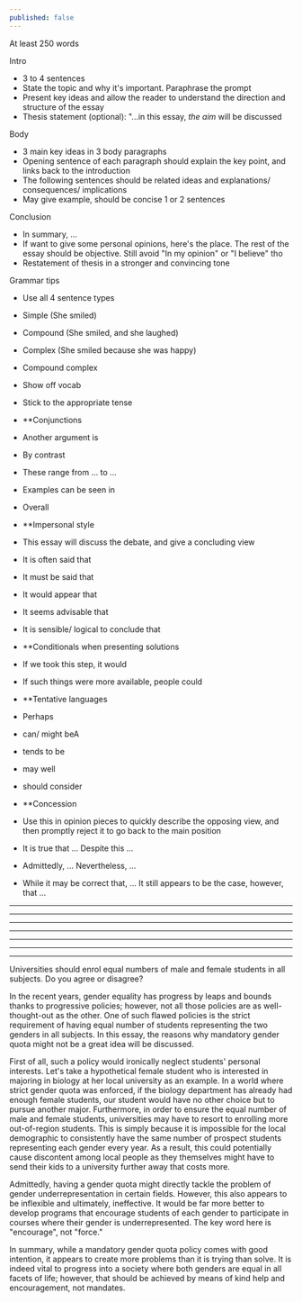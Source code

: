 ```yaml
---
published: false
---
```

At least 250 words

Intro
- 3 to 4 sentences
 - State the topic and why it's important. Paraphrase the prompt
 - Present key ideas and allow the reader to understand the direction and structure of the essay
 - Thesis statement (optional): "...in this essay, *the aim* will be discussed
    
Body
- 3 main key ideas in 3 body paragraphs
 - Opening sentence of each paragraph should explain the key point, and links back to the introduction
 - The following sentences should be related ideas and explanations/ consequences/ implications
 - May give example, should be concise 1 or 2 sentences
 
Conclusion
- In summary, ...
- If want to give some personal opinions, here's the place. The rest of the essay should be objective. Still avoid "In my opinion" or "I believe" tho
- Restatement of thesis in a stronger and convincing tone

Grammar tips
- Use all 4 sentence types
 - Simple (She smiled)
 - Compound (She smiled, and she laughed)
 - Complex (She smiled because she was happy)
 - Compound complex
- Show off vocab
- Stick to the appropriate tense

- **Conjunctions
 - Another argument is
 - By contrast
 - These range from ... to ...
 - Examples can be seen in
 - Overall
 
- **Impersonal style
 - This essay will discuss the debate, and give a concluding view
 - It is often said that
 - It must be said that
 - It would appear that
 - It seems advisable that
 - It is sensible/ logical to conclude that
 
- **Conditionals when presenting solutions
 - If we took this step, it would
 - If such things were more available, people could
 
- **Tentative languages
 - Perhaps
 - can/ might beA
 - tends to be
 - may well
 - should consider

- **Concession
 - Use this in opinion pieces to quickly describe the opposing view, and then promptly reject it to go back to the main position
 - It is true that ... Despite this ...
 - Admittedly, ... Nevertheless, ...
 - While it may be correct that, ... It still appears to be the case, however, that ...
 
---
<!-- Many people are working at home rather than in the workplace. Some people believe this will bring benefits to the workers and their families, but others suggest it will cause stress in the home. Discuss both sides and give your opinion

In the recent years, during and after the global pandemic, there has been a growing demand from paid workers to do their job remotely. For them, this is a necessary development to assure their work-life balance. Nevertheless, other people are raising their concern about remote work's effects on mental health. In this essay, the pros and cons of these approaches will be discussed.

First of all, working from home saves people their precious time. For many, this could mean a 2-hour round trip on the daily. Instead of spending this time on the road, they could improve their life by getting a little more sleep, or spending a little more time with their friends and family.

Furthermore, contrary to popular belief, working remotely may give a significant boost in productivity. It has been proven that it is easier to get into a state of deep focus without too many people around, which is unfortunately impossible to avoid in the office. This is especially true at modern workplaces, where the open office model is getting more and more common.

Despite all of its advantages, this style of working does have one major drawback: the lack of interaction with coworkers. While this kind of interaction may not be good when we want to concentrate, it is nonetheless essential for all human beings. Critics of teleworking often point out that people who work from home can become stressed out or depressed more easily since they do not have face-to-face communication with their peers.

In summary, while remote work certainly saves employees time and boost their productivity, it may cause harm to their mental health. One possiple solution to this might be the hybrid working model where we work some days in the office, and soem days at home. This may combine the best of both worlds and improve both our professional and personal life. !-->

---
<!-- There are many extinct animals’ species in the world. Some people think we should protect animals from dying out, while others believe we should spend more time on problems of human beings. Discuss both sides and give your opinion.

With numerous wild species going extinct at historic rate, the question of whether we should spend more resources to save them, or still focus on our own species first has once again become a hotly debated topic. In this essay, the views of both sides will be discussed in more detail, and I will conclude with my personal opinion.

The first group of people argue that out of all important global issues, human well-being should still be prioritized. This school of thought is not hard to understand, as every specie must think of their own survival first before others. This is probably more relatable now that ever, during times of recession where housing prices keep rising while GDPs are dropping around the world. At the end of the day, it is difficult to tell people who cannot afford to put food on the table to go out there and save the pandas.

On the other hand, animal activists hold the belief that animals should be treated equal as humans, and therefore, their problems should be considered as equally if not more important than those of our own. They argue that our obsession with conquering nature and improving the economy is the very reason many wild species are now endangered or worse, already extinct.

While I understand the sentiment of the first group, I stand with the latter. As can be seen in many man-made problems such as deforestation and poaching, it seems clear that humans have continually trampled on wild animals' rights and failed to respect their territories. With that being said, I also hope for a future of more sustainable development, where humans no longer destroys the wilderness while still improving their quality of life.

In summary, while humans no doubt have their own problems that should rightly be focused on, animal lives have been directly worsened because of us. Because of this, I hold the view that we should make a greater effort to protect wildlife, especially endangered species. !-->

---
<!-- Some people think art such as sculpture and music cannot improve the quality of people’s lives so the government should not spend money on them but on health and defence. What is your opinion?

Throughout human history, the arts have always played an important role and they still do nowadays. Unfortunately, their importance is not always well understood, which leads to some people believing that they do not have any concrete benefits. In this essay, the positive effects of the arts on a personal level, as well as on a national level will be discussed.

First of all, the belief that the arts do not have any direct utility in our everyday life is not necessarily true. While for most people, playing music or painting does not earn them money, it greatly enriches their quality of life. Indeed, many studies have shown that participating in, or simply enjoying arts and music can improve our mental health and holistic well being. These activities can also serve as an excellent medium of connecting people whether in schools, at the workplace or anywhere else in a society.

Furthermore, the artistic richness of a country is often directly linked with their success in the tourism industry. This can be easily seen in touristic hot spots such as Rome, Kyoto, Athens. It is in fact the architecture, the paintings, the unique culture of these places that draw people around the world.  Of course, this contradicts the viewpoint that the arts are merely superficial and do not have any economic benefits; in contrast, they significantly strengthen a country's economy and thus deserve more funding than many believe.

In summary, artistic endeavors not only improve our personal pursuit of happiness, but also have the potential of bringing in more business to any nation. Therefore, it is without a doubt a wise choice to allocate more national funding to these professions. !-->

---
<!-- 
Health is very important for everyone and healthcare should not be provided by private profit making companies. What is your opinion?

In order to ensure that healthcare is accessible to everyone, for-profit organisations often prove to be necessary in addition to public medical services. Contrary to popular belief, private healthcare might help the general public by easing the pressure placed on the public healthcare system, as well as providing optional premium services to those who can afford it. In this essay, the benefits of private healthcare will be discussed.

First and foremost, there is a misconception that private healthcare benefits no one but the rich; in fact, it would appear that this also indirectly helps people with lower income by reducing the number of patients in government-run facilities. In a world where these private companies did not exist, each hospital's waiting list would at least double or triple the size, making it much more difficult to rapidly seek the help we need. Fortunately, in reality, those who can pay for private healthcare will often go for that option, thus removing the burden on public services.

Furthermore, people who have the means to pay for premium services should be allowed to do so in a legitimate way. In fact, this is perhaps not so much a choice to make as it is an inevitable phenomenon. In a country that does not support private healthcare companies, affluent people will undoubtedly seek the services they look for in a foreign country that does offer them. Therefore, it would be sensible for a government to support this type of business so that the money does not flow out to other countries, but instead comes back in the end in the form of taxes.

In summary, while the concern that private health companies are not essential to the public is most definitely understandable, it is often not necessarily well-founded. This type of business tends to help public health departments by redirecting the influx of patients, while legally providing better services to a certain demographic. 
!-->

---
<!--
There are many problems caused by mobile phones. What are the advantages of mobile phones? What are the disadvantages?

It has almost become a tradition for modern high-tech devices to cause a lot of controversies around their pros and cons; the mobile phone has certainly lived up to this tradition left by its predecessors. While some are convinced that this invention has made both our professional and personal lives significantly easier, others argue that it has only impaired human attention span and degrade our social lives. In this essay, both sides of this argument will be discussed.

You certainly do not have to be a strong believer in cell phones to recognize their utility in the daily life. Whether you want to contact someone on the other side of the world, or to look up the most authentic Sicilian cannoli recipe, you can do it in five seconds thanks to the little device that fits in your pocket. Modern smartphones have proven to be especially useful during the unprecedented COVID-19 pandemic. Despite the social distancing policies during this time, we could still keep in touch with colleagues and loved ones somewhat normally, which would have been totally impossible without smartphones.

However, the number of people who are wary of, or outright against these little devices is growing rapidly. They point out that the instant gratification provided by mobile applications are drastically reducing people's attention span. This is particularly true in young children who grow up with them since day one. Furthermore, this vapid happiness may also cause a type of virtual addiction that brings down our interests in interacting with people in the real world. Indeed, this can be easily observed in almost any restaurant nowadays, where the people would stare at their phone while waiting for their food instead of talking to their companions.

In summary, although it is difficult to argue against the usefulness of mobile phones, it is also necessary to recognize their drawbacks. A moderate use of these devices is essential to ensure that our daily lives goes smoothly, while at the same time not letting ourselves to be consumed by them.
!-->

---
<!--
Some people believe that there should be fixed punishments for each type of crime. Some people suggest that the circumstances of a crime, and the reasons for committing it should be taken into consideration when deciding on the punishment. Discuss both views and give your opinion.

Whether or not the circumstance around a crime determine the severity of the punishment has always been a controversial topic. While there are many supporters of mandatory sentencing, there are also numerous activists who urge for a more nuanced approach. In this essay, both points of view, as well as the reason I prefer the latter will be discussed.

On one hand, advocates of fixed penalties argue that this approach is conducive to a more simple, fairer legal system that is less likely to be corrupted. Indeed, in a world where this approach is the norm, there would be almost no need for lawyers, since every court case can be concluded with a simple lookup of the corresponding sentence. Furthermore, with less complexity and flexibility in judging a crime comes less bribery. From this point of view, it does seem like mandatory sentencing is a rather compelling method.

On the other hand, proponents of adjusting sentences on the basis of the circumstances believe that mandatory sentencing is badly flawed. To them, there is a clear moral difference between attacking someone out of pure aggression, versus for self-defense. While the person acting out of self-preservation should be left with little to no punishment, the one who harasses others is in fact a criminal and should be punished as such. 

Personally, I share the view of a nuanced look on each and every crime committed. The world we live in is complex, and it is impossible to boil down each offense to a single sentence. Such a system would only lead to unfairness and ultimately, injustice.

In summary, while mandatory sentencing has its merits, it is an unrealistic approach that should not be implemented in the world we live in. The circumstance of each crime determines its nature and therefore should be taken into consideration in court.
!-->

---
Universities should enrol equal numbers of male and female students in all subjects. Do you agree or disagree?

In the recent years, gender equality has progress by leaps and bounds thanks to progressive policies; however, not all those policies are as well-thought-out as the other. One of such flawed policies is the strict requirement of having equal number of students representing the two genders in all subjects. In this essay, the reasons why mandatory gender quota might not be a great idea will be discussed.

First of all, such a policy would ironically neglect students' personal interests. Let's take a hypothetical female student who is interested in majoring in biology at her local university as an example. In a world where strict gender quota was enforced, if the biology department has already had enough female students, our student would have no other choice but to pursue another major. Furthermore, in order to ensure the equal number of male and female students, universities may have to resort to enrolling more out-of-region students. This is simply because it is impossible for the local demographic to consistently have the same number of prospect students representing each gender every year. As a result, this could potentially cause discontent among local people as they themselves might have to send their kids to a university further away that costs more.

Admittedly, having a gender quota might directly tackle the problem of gender underrepresentation in certain fields. However, this also appears to be inflexible and ultimately, ineffective. It would be far more better to develop programs that encourage students of each gender to participate in courses where their gender is underrepresented. The key word here is "encourage", not "force."

In summary, while a mandatory gender quota policy comes with good intention, it appears to create more problems than it is trying than solve. It is indeed vital to progress into a society where both genders are equal in all facets of life; however, that should be achieved by means of kind help and encouragement, not mandates.
